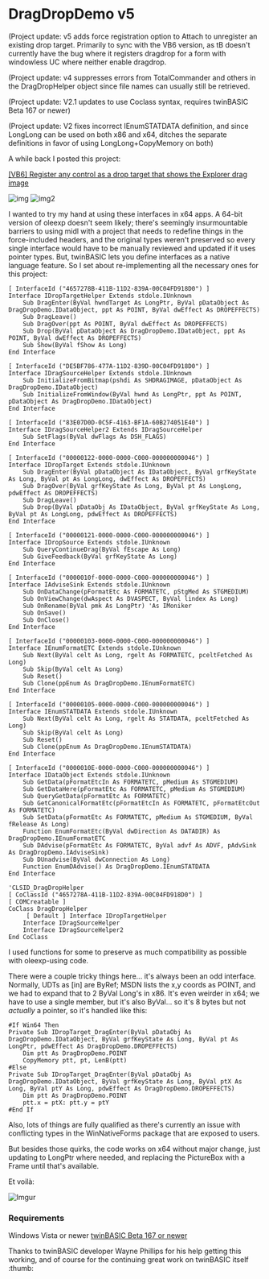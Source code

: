 # DragDropDemo v5

(Project update: v5 adds force registration option to Attach to unregister an existing drop target. Primarily to sync with the VB6 version, as tB doesn't currently have the bug where it registers dragdrop for a form with windowless UC where neither enable dragdrop.

(Project update: v4 suppresses errors from TotalCommander and others in the DragDropHelper object since file names can usually still be retrieved.

(Project update: V2.1 updates to use Coclass syntax, requires twinBASIC Beta 167 or newer)

(Project update: V2 fixes incorrect IEnumSTATDATA definition, and since LongLong can be used on both x86 and x64, ditches the separate definitions in favor of using LongLong+CopyMemory on both)

A while back I posted this project:

[[VB6] Register any control as a drop target that shows the Explorer drag image](https://www.vbforums.com/showthread.php?808125-VB6-Register-any-control-as-a-drop-target-that-shows-the-Explorer-drag-image)

![img](http://i.imgur.com/y3SHMsH.jpg) ![img2](http://i.imgur.com/aUaniDK.jpg)


I wanted to try my hand at using these interfaces in x64 apps. A 64-bit version of oleexp doesn't seem likely; there's seemingly insurmountable barriers to using midl with a project that needs to redefine things in the force-included headers, and the original types weren't preserved so every single interface would have to be manually reviewed and updated if it uses pointer types. But, twinBASIC lets you define interfaces as a native language feature. So I set about re-implementing all the necessary ones for this project:

```
[ InterfaceId ("4657278B-411B-11D2-839A-00C04FD918D0") ]
Interface IDropTargetHelper Extends stdole.IUnknown
    Sub DragEnter(ByVal hwndTarget As LongPtr, ByVal pDataObject As DragDropDemo.IDataObject, ppt As POINT, ByVal dwEffect As DROPEFFECTS)
    Sub DragLeave()
    Sub DragOver(ppt As POINT, ByVal dwEffect As DROPEFFECTS)
    Sub Drop(ByVal pDataObject As DragDropDemo.IDataObject, ppt As POINT, ByVal dwEffect As DROPEFFECTS)
    Sub Show(ByVal fShow As Long)
End Interface

[ InterfaceId ("DE5BF786-477A-11D2-839D-00C04FD918D0") ]
Interface IDragSourceHelper Extends stdole.IUnknown
    Sub InitializeFromBitmap(pshdi As SHDRAGIMAGE, pDataObject As DragDropDemo.IDataObject)
    Sub InitializeFromWindow(ByVal hwnd As LongPtr, ppt As POINT, pDataObject As DragDropDemo.IDataObject)
End Interface

[ InterfaceId ("83E07D0D-0C5F-4163-BF1A-60B274051E40") ]
Interface IDragSourceHelper2 Extends IDragSourceHelper
	Sub SetFlags(ByVal dwFlags As DSH_FLAGS)
End Interface

[ InterfaceId ("00000122-0000-0000-C000-000000000046") ]
Interface IDropTarget Extends stdole.IUnknown
    Sub DragEnter(ByVal pDataObject As IDataObject, ByVal grfKeyState As Long, ByVal pt As LongLong, dwEffect As DROPEFFECTS)
    Sub DragOver(ByVal grfKeyState As Long, ByVal pt As LongLong, pdwEffect As DROPEFFECTS)
    Sub DragLeave()
    Sub Drop(ByVal pDataObj As IDataObject, ByVal grfKeyState As Long, ByVal pt As LongLong, pdwEffect As DROPEFFECTS)
End Interface

[ InterfaceId ("00000121-0000-0000-C000-000000000046") ]
Interface IDropSource Extends stdole.IUnknown
    Sub QueryContinueDrag(ByVal fEscape As Long)
    Sub GiveFeedback(ByVal grfKeyState As Long)
End Interface

[ InterfaceId ("0000010f-0000-0000-C000-000000000046") ]
Interface IAdviseSink Extends stdole.IUnknown
	Sub OnDataChange(pFormatEtc As FORMATETC, pStgMed As STGMEDIUM)
    Sub OnViewChange(dwAspect As DVASPECT, ByVal lindex As Long)
    Sub OnRename(ByVal pmk As LongPtr) 'As IMoniker
    Sub OnSave()
    Sub OnClose()
End Interface

[ InterfaceId ("00000103-0000-0000-C000-000000000046") ]
Interface IEnumFormatETC Extends stdole.IUnknown
    Sub Next(ByVal celt As Long, rgelt As FORMATETC, pceltFetched As Long)
    Sub Skip(ByVal celt As Long)
    Sub Reset()
    Sub Clone(ppEnum As DragDropDemo.IEnumFormatETC)
End Interface

[ InterfaceId ("00000105-0000-0000-C000-000000000046") ]
Interface IEnumSTATDATA Extends stdole.IUnknown
    Sub Next(ByVal celt As Long, rgelt As STATDATA, pceltFetched As Long)
    Sub Skip(ByVal celt As Long)
    Sub Reset()
    Sub Clone(ppEnum As DragDropDemo.IEnumSTATDATA)
End Interface

[ InterfaceId ("0000010E-0000-0000-C000-000000000046") ]
Interface IDataObject Extends stdole.IUnknown
    Sub GetData(pFormatEtcIn As FORMATETC, pMedium As STGMEDIUM)
    Sub GetDataHere(pFormatEtc As FORMATETC, pMedium As STGMEDIUM)
    Sub QueryGetData(pFormatEtc As FORMATETC)
    Sub GetCanonicalFormatEtc(pFormatEtcIn As FORMATETC, pFormatEtcOut As FORMATETC)
    Sub SetData(pFormatEtc As FORMATETC, pMedium As STGMEDIUM, ByVal fRelease As Long)
    Function EnumFormatEtc(ByVal dwDirection As DATADIR) As DragDropDemo.IEnumFormatETC
    Sub DAdvise(pFormatEtc As FORMATETC, ByVal advf As ADVF, pAdvSink As DragDropDemo.IAdviseSink)
    Sub DUnadvise(ByVal dwConnection As Long)
    Function EnumDAdvise() As DragDropDemo.IEnumSTATDATA
End Interface

'CLSID_DragDropHelper 
[ CoClassId ("4657278A-411B-11D2-839A-00C04FD918D0") ]
[ COMCreatable ]
CoClass DragDropHelper
	 [ Default ] Interface IDropTargetHelper
	Interface IDragSourceHelper
	Interface IDragSourceHelper2
End CoClass
```

I used functions for some to preserve as much compatibility as possible with oleexp-using code.

There were a couple tricky things here... it's always been an odd interface. Normally, UDTs as [in] are ByRef; MSDN lists the x,y coords as POINT, and we had to expand that to 2 ByVal Long's in x86. It's even weirder in x64; we have to use a single member, but it's also ByVal... so it's 8 bytes but not *actually* a pointer, so it's handled like this:

```
#If Win64 Then
Private Sub IDropTarget_DragEnter(ByVal pDataObj As DragDropDemo.IDataObject, ByVal grfKeyState As Long, ByVal pt As LongPtr, pdwEffect As DragDropDemo.DROPEFFECTS)
    Dim ptt As DragDropDemo.POINT
    CopyMemory ptt, pt, LenB(ptt)
#Else
Private Sub IDropTarget_DragEnter(ByVal pDataObj As DragDropDemo.IDataObject, ByVal grfKeyState As Long, ByVal ptX As Long, ByVal ptY As Long, pdwEffect As DragDropDemo.DROPEFFECTS)
    Dim ptt As DragDropDemo.POINT
    ptt.x = ptX: ptt.y = ptY
#End If
```

Also, lots of things are fully qualified as there's currently an issue with conflicting types in the WinNativeForms package that are exposed to users.

But besides those quirks, the code works on x64 without major change, just updating to LongPtr where needed, and replacing the PictureBox with a Frame until that's available.

Et voilà:

![Imgur](https://i.imgur.com/gysxo6r.jpg)

### Requirements
Windows Vista or newer
[twinBASIC Beta 167 or newer](https://github.com/twinbasic/twinbasic/releases)

Thanks to twinBASIC developer Wayne Phillips for his help getting this working, and of course for the continuing great work on twinBASIC itself :thumb:
